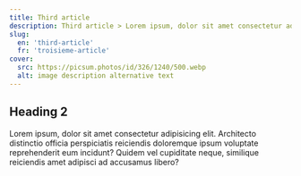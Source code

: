 ```yaml
---
title: Third article
description: Third article > Lorem ipsum, dolor sit amet consectetur adipisicing elit.
slug:
  en: 'third-article'
  fr: 'troisieme-article'
cover:
  src: https://picsum.photos/id/326/1240/500.webp
  alt: image description alternative text
---
```


## Heading 2

Lorem ipsum, dolor sit amet consectetur adipisicing elit. Architecto distinctio officia perspiciatis reiciendis doloremque ipsum voluptate reprehenderit eum incidunt? Quidem vel cupiditate neque, similique reiciendis amet adipisci ad accusamus libero?
